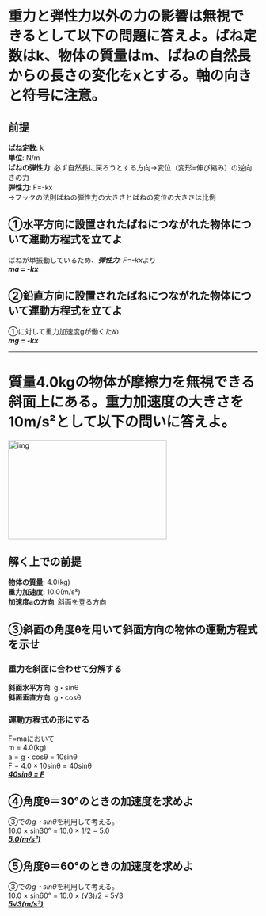 # 重力と弾性力以外の力の影響は無視できるとして以下の問題に答えよ。ばね定数はk、物体の質量はm、ばねの自然⾧からの⾧さの変化をxとする。軸の向きと符号に注意。
## 前提
**ばね定数**: k</br>
**単位**: N/m</br>
**ばねの弾性力**: 必ず自然⾧に戻ろうとする方向→変位（変形=伸び縮み）の逆向きの力</br>
**弾性力**: F=-kx</br>
→フックの法則ばねの弾性力の大きさとばねの変位の大きさは比例</br>
## ①水平方向に設置されたばねにつながれた物体について運動方程式を立てよ
ばねが単振動しているため、***弾性力**: F=-kx*より</br>
**_ma = -kx_**</br>
## ②鉛直方向に設置されたばねにつながれた物体について運動方程式を立てよ
①に対して重力加速度gが働くため</br>
**_mg = -kx_**</br>

-----

# 質量4.0kgの物体が摩擦力を無視できる斜面上にある。重力加速度の大きさを10m/s²として以下の問いに答えよ。</br>
<img src="https://www.rikagasuki.com/wp-content/uploads/2015/07/3Bt-A-2.png" alt="img" title="i" width="320" height="200"></br>
## 解く上での前提
**物体の質量**: 4.0(kg)</br>
**重力加速度**: 10.0(m/s²)</br>
**加速度aの方向**: 斜面を登る方向</br>
## ③斜面の角度θを用いて斜面方向の物体の運動方程式を示せ</br>
### 重力を斜面に合わせて分解する</br>
**斜面水平方向**: g・sinθ</br>
**斜面垂直方向**: g・cosθ</br>
### 運動方程式の形にする</br>
F=maにおいて</br>
m = 4.0(kg)</br>
a = g・cosθ = 10sinθ</br>
F = 4.0 × 10sinθ = 40sinθ</br>
**_<u>40sinθ = F</u>_**</br>
## ④角度θ＝30°のときの加速度を求めよ</br>
③での*g・sinθ*を利用して考える。</br>
10.0 × sin30° = 10.0 ×  1/2 = 5.0</br>
**_<u>5.0(m/s²)</u>_**</br>
## ⑤角度θ＝60°のときの加速度を求めよ</br>
③での*g・sinθ*を利用して考える。</br>
10.0 × sin60° = 10.0 ×  (√3)/2 = 5√3</br>
**_<u>5√3(m/s²)</u>_**</br>
